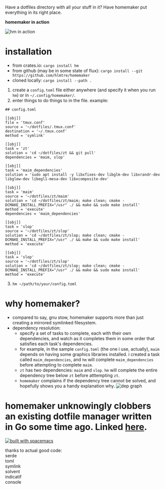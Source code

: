 Have a dotfiles directory with all your stuff in it? Have homemaker put everything in its right place.



**homemaker in action**

![hm in action](doc/hm.gif)

installation
============
* from crates.io: `cargo install hm`
* from github (may be in some state of flux): `cargo install --git https://github.com/hlmtre/homemaker`
* cloned locally: `cargo install --path .`

1. create a `config.toml` file either anywhere (and specify it when you run `hm`) or in `~/.config/homemaker/`.
2. enter things to do things to in the file.
example:
```
## config.toml

[[obj]]
file = 'tmux.conf'
source = '~/dotfiles/.tmux.conf'
destination = '~/.tmux.conf'
method = 'symlink'

[[obj]]
task = 'zt'
solution = 'cd ~/dotfiles/zt && git pull'
dependencies = 'maim, slop'

[[obj]]
task = 'maim_dependencies'
solution = 'sudo apt install -y libxfixes-dev libglm-dev libxrandr-dev libglew-dev libegl1-mesa-dev libxcomposite-dev'

[[obj]]
task = 'maim'
source = '~/dotfiles/zt/maim'
solution = 'cd ~/dotfiles/zt/maim; make clean; cmake -DCMAKE_INSTALL_PREFIX="/usr" ./ && make && sudo make install'
method = 'execute'
dependencies = 'maim_dependencies'

[[obj]]
task = 'slop'
source = '~/dotfiles/zt/slop'
solution = 'cd ~/dotfiles/zt/slop; make clean; cmake -DCMAKE_INSTALL_PREFIX="/usr" ./ && make && sudo make install'
method = 'execute'

[[obj]]
task = 'slop'
source = '~/dotfiles/zt/slop'
solution = 'cd ~/dotfiles/zt/slop; make clean; cmake -DCMAKE_INSTALL_PREFIX="/usr" ./ && make && sudo make install'
method = 'execute'
```
3. `hm ~/path/to/your/config.toml`

why homemaker?
==============
* compared to say, gnu stow, homemaker supports more than just creating a mirrored symlinked filesystem.
* dependency resolution:
  * specify a set of tasks to complete, each with their own dependencies, and watch as it completes them in some
  order that satisfies each task's dependencies.
  * for example, in the sample `config.toml` (the one i use, actually), `maim` depends on having some graphics libraries installed.
  i created a task called `maim_dependencies`, and `hm` will complete `maim_dependencies` before attempting to complete `maim`.
  * `zt` has two dependencies: `maim` and `slop`. `hm` will complete the entire dependency tree below `zt` before atttempting `zt`.
  * `homemaker` complains if the dependency tree cannot be solved, and hopefully shows you a handy explanation why.
  ![dep graph](doc/dep_graph.png)

homemaker unknowingly clobbers an existing dotfile manager written in Go some time ago. Linked [here](https://github.com/FooSoft/homemaker).
============================================================================================================================================

[![built with spacemacs](https://cdn.rawgit.com/syl20bnr/spacemacs/442d025779da2f62fc86c2082703697714db6514/assets/spacemacs-badge.svg)](http://spacemacs.org)

thanks to actual good code:\
serde\
toml\
symlink\
solvent\
indicatif\
console
